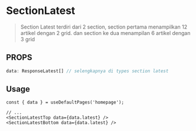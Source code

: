 # SectionLatest
> Section Latest terdiri dari 2 section, section pertama menampilkan 12 artikel dengan 2 grid. dan section ke dua menampilan 6 artikel dengan 3 grid

## PROPS
```ts
data: ResponseLatest[] // selengkapnya di types section latest
```

## Usage

```tsx
const { data } = useDefaultPages('homepage');

// ...
<SectionLatestTop data={data.latest} />
<SectionLatestBottom data={data.latest} />
```